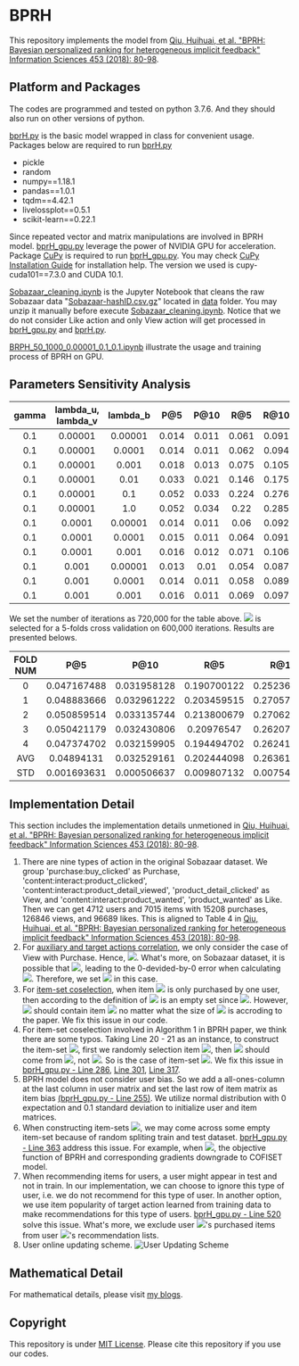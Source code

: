 # BPRH

This repository implements the model from [Qiu, Huihuai, et al. "BPRH: Bayesian personalized ranking for heterogeneous implicit feedback" Information Sciences 453 (2018): 80-98](https://www.sciencedirect.com/science/article/pii/S0020025516315742).

## Platform and Packages

The codes are programmed and tested on python 3.7.6. And they should also run on other versions of python.

[bprH.py](https://github.com/liu-yihong/BPRH/blob/master/bprH.py) is the basic model wrapped in class for convenient usage. Packages below are required to run [bprH.py](https://github.com/liu-yihong/BPRH/blob/master/bprH.py)
- pickle
- random
- numpy==1.18.1
- pandas==1.0.1
- tqdm==4.42.1
- livelossplot==0.5.1
- scikit-learn==0.22.1

Since repeated vector and matrix manipulations are involved in BPRH model. [bprH_gpu.py](https://github.com/liu-yihong/BPRH/blob/master/bprH_gpu.py)  leverage the power of NVIDIA GPU for acceleration. Package [CuPy](https://cupy.dev/) is required to run [bprH_gpu.py](https://github.com/liu-yihong/BPRH/blob/master/bprH_gpu.py). You may check [CuPy Installation Guide](https://docs.cupy.dev/en/stable/install.html) for installation help. The version we used is cupy-cuda101==7.3.0 and CUDA 10.1.

[Sobazaar_cleaning.ipynb](https://github.com/liu-yihong/BPRH/blob/master/Sobazaar_cleaning.ipynb) is the Jupyter Notebook that cleans the raw Sobazaar data "[Sobazaar-hashID.csv.gz](https://github.com/liu-yihong/BPRH/blob/master/data/Sobazaar-hashID.csv.gz)" located in [data](https://github.com/liu-yihong/BPRH/tree/master/data) folder. You may unzip it manually before execute [Sobazaar_cleaning.ipynb](https://github.com/liu-yihong/BPRH/blob/master/Sobazaar_cleaning.ipynb). Notice that we do not consider Like action and only View action will get processed in [bprH_gpu.py](https://github.com/liu-yihong/BPRH/blob/master/bprH_gpu.py) and [bprH.py](https://github.com/liu-yihong/BPRH/blob/master/bprH.py). 

[BRPH_50_1000_0.00001_0.1_0.1.ipynb](https://github.com/liu-yihong/BPRH/blob/master/BRPH_50_1000_0.00001_0.1_0.1.ipynb) illustrate the usage and training process of BPRH on GPU.

## Parameters Sensitivity Analysis

| gamma | lambda_u, lambda_v | lambda_b |  P@5  |  P@10 |  R@5  |  R@10 |  AUC  |
| :-------: | :-----------------------: | :----------: | :-----: | :-----: | :-----: | :-----: | :-----: |
|    0.1    |        0.00001         |  0.00001  | 0.014 | 0.011 | 0.061 | 0.091 | 0.857 |
|    0.1    |        0.00001         |   0.0001   | 0.014 | 0.011 | 0.062 | 0.094 | 0.858 |
|    0.1    |        0.00001         |   0.001    | 0.018 | 0.013 | 0.075 | 0.105 | 0.861 |
|    0.1    |        0.00001         |    0.01     | 0.033 | 0.021 | 0.146 | 0.175 | 0.866 |
|    0.1    |        0.00001         |     0.1     | 0.052 | 0.033 | 0.224 | 0.276 |  0.89 |
|    0.1    |        0.00001         |     1.0     | 0.052 | 0.034 |  0.22 | 0.285 | 0.902 |
|    0.1    |         0.0001         |  0.00001  | 0.014 | 0.011 |  0.06 | 0.092 |  0.86 |
|    0.1    |         0.0001         |   0.0001   | 0.015 | 0.011 | 0.064 | 0.091 | 0.856 |
|    0.1    |         0.0001         |   0.001    | 0.016 | 0.012 | 0.071 | 0.106 |  0.86 |
|    0.1    |          0.001          |  0.00001  | 0.013 |  0.01  | 0.054 | 0.087 | 0.858 |
|    0.1    |          0.001          |   0.0001   | 0.014 | 0.011 | 0.058 | 0.089 | 0.859 |
|    0.1    |          0.001          |   0.001    | 0.016 | 0.011 | 0.069 | 0.097 | 0.859 |

We set the number of iterations as 720,000 for the table above. <img src="https://render.githubusercontent.com/render/math?math=\gamma = 0.1, \lambda_{u} = \lambda_{v} = 0.00001, \lambda_{b} = 1.0"> is selected for a 5-folds cross validation on 600,000 iterations. Results are presented belows.

| FOLD NUM |      P@5      |     P@10      |      R@5      |     R@10     |      AUC      |
| :------------: | :--------------: | :--------------: | :--------------: | :--------------: | :--------------: |
|       0       | 0.047167488 | 0.031958128 | 0.190700122 | 0.252367529 | 0.877665012 |
|       1       | 0.048883666 | 0.032961222 | 0.203459515 | 0.270577332 | 0.888670492 |
|       2       | 0.050859514 | 0.033135744 | 0.213800679 | 0.270629746 | 0.881617605 |
|       3       | 0.050421179 | 0.032430806 |  0.20976547 | 0.262078064 | 0.881358235 |
|       4       | 0.047374702 | 0.032159905 | 0.194494702 | 0.262413134 | 0.888949442 |
|     AVG     |  0.04894131 | 0.032529161 | 0.202444098 | 0.263613161 | 0.883652157 |
|     STD      | 0.001693631 | 0.000506637 | 0.009807132 | 0.007549718 | 0.004962164 |

## Implementation Detail

This section includes the implementation details unmetioned in [Qiu, Huihuai, et al. "BPRH: Bayesian personalized ranking for heterogeneous implicit feedback" Information Sciences 453 (2018): 80-98](https://www.sciencedirect.com/science/article/pii/S0020025516315742).

1. There are nine types of action in the original Sobazaar dataset. We group 'purchase:buy_clicked' as Purchase, 'content:interact:product_clicked', 'content:interact:product_detail_viewed', 'product_detail_clicked' as View, and 'content:interact:product_wanted', 'product_wanted' as Like. Then we can get 4712 users and 7015 items with 15208 purchases, 126846 views, and 96689 likes. This is aligned to Table 4 in [Qiu, Huihuai, et al. "BPRH: Bayesian personalized ranking for heterogeneous implicit feedback" Information Sciences 453 (2018): 80-98](https://www.sciencedirect.com/science/article/pii/S0020025516315742).
2. For [auxiliary and target actions correlation](https://github.com/liu-yihong/BPRH/blob/f8f74de1bd97783f7d5274d05096cbfc96fc0136/bprH_gpu.py#L108), we only consider the case of View with Purchase. Hence, <img src="https://render.githubusercontent.com/render/math?math=\rho = 1">. What's more, on Sobazaar dataset, it is possible that <img src="https://render.githubusercontent.com/render/math?math=I_{a}^{u} \cap I_{t}^{u} = \emptyset">, leading to the 0-devided-by-0 error when calculating <img src="https://render.githubusercontent.com/render/math?math=C^{u}_{ta}, C^{u}_{at}, C^{u}">. Therefore, we set <img src="https://render.githubusercontent.com/render/math?math=\alpha_{u} = 1"> in this case.
3. For [item-set coselection](https://github.com/liu-yihong/BPRH/blob/f8f74de1bd97783f7d5274d05096cbfc96fc0136/bprH_gpu.py#L151), when item <img src="https://render.githubusercontent.com/render/math?math=i"> is only purchased by one user, then according to the definition of <img src="https://render.githubusercontent.com/render/math?math=S^{i} = \{ j | |U^{i} \cap U^{j}| \geq 2, i,j \in I\}"> is an empty set since <img src="https://render.githubusercontent.com/render/math?math=|U^{i}| = 1">. However, <img src="https://render.githubusercontent.com/render/math?math=S^{i}"> should contain item <img src="https://render.githubusercontent.com/render/math?math=i"> no matter what the size of <img src="https://render.githubusercontent.com/render/math?math=S^{i}"> is accroding to the paper. We fix this issue in our code.
4. For item-set coselection involved in Algorithm 1 in BPRH paper, we think there are some typos. Taking Line 20 - 21 as an instance, to construct the item-set <img src="https://render.githubusercontent.com/render/math?math=K">, first we randomly selection item <img src="https://render.githubusercontent.com/render/math?math=k \in I_{n}^{u}">, then <img src="https://render.githubusercontent.com/render/math?math=K "> should come from <img src="https://render.githubusercontent.com/render/math?math=K = I_{n}^{u} \cap S^{k}">, not <img src="https://render.githubusercontent.com/render/math?math=K = I_{n}^{u} \cap S^{i}">. So is the case of item-set <img src="https://render.githubusercontent.com/render/math?math=J">. We fix this issue in [bprH_gpu.py - Line 286](https://github.com/liu-yihong/BPRH/blob/f8f74de1bd97783f7d5274d05096cbfc96fc0136/bprH_gpu.py#L286), [Line 301](https://github.com/liu-yihong/BPRH/blob/f8f74de1bd97783f7d5274d05096cbfc96fc0136/bprH_gpu.py#L301), [Line 317](https://github.com/liu-yihong/BPRH/blob/f8f74de1bd97783f7d5274d05096cbfc96fc0136/bprH_gpu.py#L317).
5. BPRH model does not consider user bias. So we add a all-ones-column at the last column in user matrix and set the last row of item matrix as item bias [(bprH_gpu.py - Line 255)](https://github.com/liu-yihong/BPRH/blob/f8f74de1bd97783f7d5274d05096cbfc96fc0136/bprH_gpu.py#L255). We utilize normal distribution with 0 expectation and 0.1 standard deviation to initialize user and item matrices.
6. When constructing item-sets <img src="https://render.githubusercontent.com/render/math?math=I, J, K">, we may come across some empty item-set because of random spliting train and test dataset. [bprH_gpu.py - Line 363](https://github.com/liu-yihong/BPRH/blob/f8f74de1bd97783f7d5274d05096cbfc96fc0136/bprH_gpu.py#L363) address this issue. For example, when <img src="https://render.githubusercontent.com/render/math?math=J = \emptyset">, the objective function of BPRH and corresponding gradients downgrade to COFISET model.
7. When recommending items for users, a user might appear in test and not in train. In our implementation, we can choose to ignore this type of user, i.e. we do not recommend for this type of user. In another option, we use item popularity of target action learned from training data to make recommendations for this type of users. [bprH_gpu.py - Line 520](https://github.com/liu-yihong/BPRH/blob/f8f74de1bd97783f7d5274d05096cbfc96fc0136/bprH_gpu.py#L520) solve this issue. What's more, we exclude user <img src="https://render.githubusercontent.com/render/math?math=u">'s purchased items from user <img src="https://render.githubusercontent.com/render/math?math=u">'s recommendation lists.
8. User online updating scheme.
![User Updating Scheme](https://liu-yihong.github.io/2020/06/26/Understanding-BPR-COFISET-and-BPRH/BPRH-online-updating-min.png)

## Mathematical Detail

For mathematical details, please visit [my blogs](https://liu-yihong.github.io/2020/06/26/Understanding-BPR-COFISET-and-BPRH/).

## Copyright

This repository is under [MIT License](https://github.com/liu-yihong/BPRH/blob/master/LICENSE). Please cite this repository if you use our codes.
